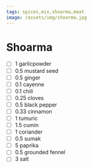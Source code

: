 ```yaml
---
tags: spices,mix,shoarma,meat
image: /assets/img/shoarma.jpg
---
```


# Shoarma

- [ ] 1 garlicpowder
- [ ] 0.5 mustard seed
- [ ] 0.5 ginger
- [ ] 0.1 cayenne
- [ ] 0.1 chili
- [ ] 0.25 cloves
- [ ] 0.5 black pepper
- [ ] 0.33 cinnamon
- [ ] 1 tumuric
- [ ] 1.5 cumin
- [ ] 1 coriander
- [ ] 0.5 sumak
- [ ] 5 paprika
- [ ] 0.5 grounded fennel
- [ ] 3 salt
